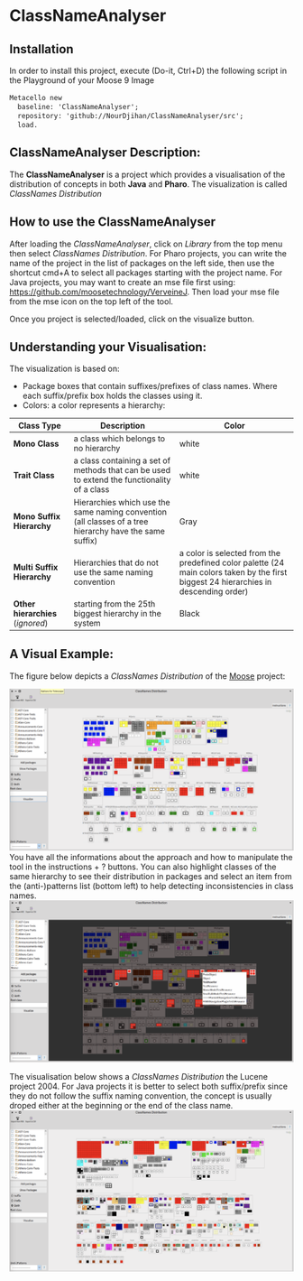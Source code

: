 # ClassNameAnalyser


## Installation

In order to install this project, execute (Do-it, Ctrl+D) the following script in the Playground of your Moose 9 Image

```Smalltalk
Metacello new
  baseline: 'ClassNameAnalyser';
  repository: 'github://NourDjihan/ClassNameAnalyser/src';
  load.
```
## ClassNameAnalyser Description:
The **ClassNameAnalyser** is a project which provides a visualisation of the distribution of concepts in both **Java** and **Pharo**. The visualization is called *ClassNames Distribution*


## How to use the ClassNameAnalyser
After loading the *ClassNameAnalyser*, click on *Library* from the top menu then select *ClassNames Distribution*.
For Pharo projects, you can write the name of the project in the list of packages on the left side, then use the shortcut cmd+A to select all packages starting with the project name.
For Java projects, you may want to create an mse file first using: https://github.com/moosetechnology/VerveineJ. Then load your mse file from the mse icon on the top left of the tool.

Once you project is selected/loaded, click on the visualize button.

## Understanding your Visualisation:
The visualization is based on:
- Package boxes that contain suffixes/prefixes of class names. Where each suffix/prefix box holds the classes using it.
- Colors: a color represents a hierarchy:

Class Type | Description | Color
--- | --- | --- |
**Mono Class** | a class which belongs to no hierarchy | white
**Trait Class** | a class containing a set of methods that can be used to extend the functionality of a class | white
**Mono Suffix Hierarchy** | Hierarchies which use the same naming convention (all classes of a tree hierarchy have the same suffix) | Gray
**Multi Suffix Hierarchy** | Hierarchies that do not use the same naming convention | a color is selected from the predefined color palette (24 main colors taken by the first biggest 24 hierarchies in descending order)
**Other hierarchies** (*ignored*) | starting from the 25th biggest hierarchy in the system | Black


## A Visual Example:
The figure below depicts a *ClassNames Distribution* of the [Moose](https://github.com/moosetechnology/Moose) project:

![](Images/MooseExample.png)
You have all the informations about the approach and how to manipulate the tool in the instructions + ? buttons.
You can also highlight classes of the same hierarchy to see their distribution in packages and select an item from the (anti-)patterns list (bottom left) to help detecting inconsistencies in class names.
![](Images/MooseExampleHighlight.png)

The visualisation below shows a *ClassNames Distribution* the Lucene project 2004. For Java projects it is better to select both suffix/prefix since they do not follow the suffix naming convention, the concept is usually droped either at the beginning or the end of the class name.
![](Images/Lucene2004.png)









